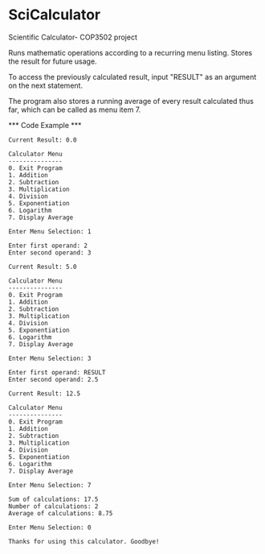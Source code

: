 # SciCalculator
Scientific Calculator- COP3502 project

Runs mathematic operations according to a recurring menu listing. Stores the result for future usage.

To access the previously calculated result, input "RESULT" as an argument on the next statement.

The program also stores a running average of every result calculated thus far, which can be called as menu item 7.

*** Code Example ***
```
Current Result: 0.0

Calculator Menu
---------------
0. Exit Program
1. Addition
2. Subtraction
3. Multiplication
4. Division
5. Exponentiation
6. Logarithm
7. Display Average

Enter Menu Selection: 1

Enter first operand: 2
Enter second operand: 3

Current Result: 5.0

Calculator Menu
---------------
0. Exit Program
1. Addition
2. Subtraction
3. Multiplication
4. Division
5. Exponentiation
6. Logarithm
7. Display Average

Enter Menu Selection: 3

Enter first operand: RESULT
Enter second operand: 2.5

Current Result: 12.5

Calculator Menu
---------------
0. Exit Program
1. Addition
2. Subtraction
3. Multiplication
4. Division
5. Exponentiation
6. Logarithm
7. Display Average

Enter Menu Selection: 7

Sum of calculations: 17.5
Number of calculations: 2
Average of calculations: 8.75

Enter Menu Selection: 0

Thanks for using this calculator. Goodbye!
```
